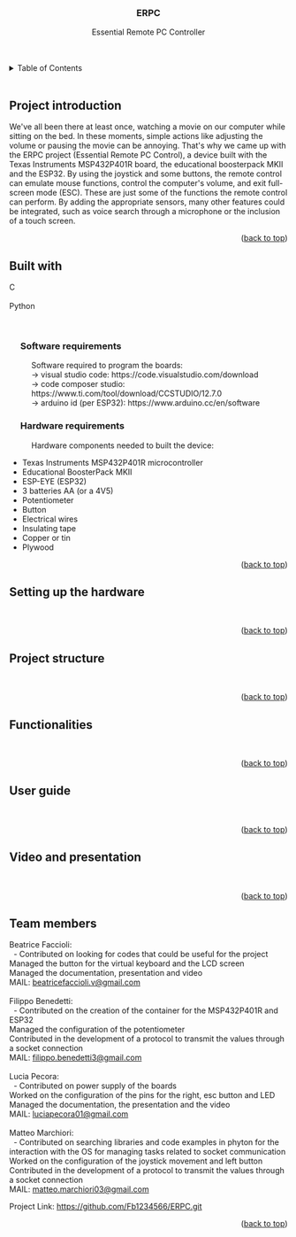 <div id="readme-erpc"></div>

<!--TITLE-->
<br />
<div align="center">

<h3 align="center">ERPC</h3>

 <p align="center">
  Essential Remote PC Controller
  <br />
  <br /><br />
  </p>
  </div> 

<!-- TABLE OF CONTENTS -->
<details>
  <summary>Table of Contents</summary>
  <ol style="counter-reset: section;">
    <li><a href="#project-introduction">Project introduction</a></li>
    <li><a href="#built-with">Built with</a>
    <ol>
    <li><a href="#software requirements">Software requirements</a></li>
    <li><a href="#hardware-requirements">Hardware requirements</a></li>
    </ol></li>
    <li><a href="#setting-up-the-hardware">Setting up the hardware</a></li>
    <li><a href="#project-structure">Project structure</a></li>
    <li><a href="#functionalities">Functionalities</a></li>
    <li><a href="#user-guide">User guide</a></li>
    <li><a href="#video-and-presentation">Video and presentation</a></li>
    <li><a href="#team-members">Team members</a></li>
  </ol>
</details>
<br>
<!--
<style>
    ol{
        list-style-type: none;
    }
    ol > li {
        counter-increment: section;
    }
    ol > li::before {
        content: counter(section) ". "; 
    }
    ol ol > li {
        counter-increment: subsection;
    }
    ol ol > li::before {
        content: counter(section) "." counter(subsection) " ";
    }
    </style> -->



<!-- PROJECT INTRODUCTION -->
## Project introduction
We've all been there at least once, watching a movie on our computer while sitting on the bed. In these moments, simple actions like adjusting the volume or pausing the movie can be annoying. That's why we came up with the ERPC project (Essential Remote PC Control), a device built with the Texas Instruments MSP432P401R board, the educational boosterpack MKII and the ESP32. By using the joystick and some buttons, the remote control can emulate mouse functions, control the computer's volume, and exit full-screen mode (ESC). 
These are just some of the functions the remote control can perform. By adding the appropriate sensors, many other features could be integrated, such as voice search through a microphone or the inclusion of a touch screen.
<br>

<p align="right">(<a href="#readme-erpc">back to top</a>)</p>

<!-- BUILT WITH -->
## Built with
C <br>  
Python
 
<br>


<h3 style="margin-left: 20px;" id="software-requirements">Software requirements</h3>
<p style="margin-left: 40px;">Software required to program the boards: <br>
  → visual studio code: https://code.visualstudio.com/download <br>
  → code composer studio: https://www.ti.com/tool/download/CCSTUDIO/12.7.0 <br>
  → arduino id (per ESP32): https://www.arduino.cc/en/software 
</p>

<h3 style="margin-left: 20px;" id="hardware-requirements">Hardware requirements</h3>
<p style="margin-left: 40px;">Hardware components needed to built the device: 
<ul>
<li> Texas Instruments MSP432P401R microcontroller </li>
<li> Educational BoosterPack MKII </li>
<li> ESP-EYE (ESP32) </li>
<li> 3 batteries AA (or a 4V5) </li>
<li> Potentiometer </li>
<li> Button </li>
<li> Electrical wires </li>
<li> Insulating tape </li>
<li> Copper or tin </li>
<li> Plywood </li>
</ul>
</p>

<p align="right">(<a href="#readme-erpc">back to top</a>)</p>

<!-- SETTING UP THE HARDWARE -->
## Setting up the hardware
<br>

<p align="right">(<a href="#readme-erpc">back to top</a>)</p>

<!-- PROJECT STRUCTURE -->
## Project structure
<br>

<p align="right">(<a href="#readme-erpc">back to top</a>)</p>

<!-- FUNCTIONALITIES -->
## Functionalities
<br>

<p align="right">(<a href="#readme-erpc">back to top</a>)</p>

<!-- USER GUIDE -->
## User guide
<br>

<p align="right">(<a href="#readme-erpc">back to top</a>)</p>

<!-- VIDEO AND PRESENTATION -->
## Video and presentation
<br>

<p align="right">(<a href="#readme-erpc">back to top</a>)</p>



<!-- TEAM MEMBERS -->
## Team members
Beatrice Faccioli: <br>
&nbsp; - Contributed on looking for codes that could be useful for the project <br>
Managed the button for the virtual keyboard and the LCD screen <br>
Managed the documentation, presentation and video <br>
MAIL: beatricefaccioli.v@gmail.com
<br> <br>
Filippo Benedetti: <br>
&nbsp; - Contributed on the creation of the container for the MSP432P401R and ESP32 <br>
Managed the configuration of the potentiometer <br>
Contributed in the development of a protocol to transmit the values through a socket connection <br>
MAIL: filippo.benedetti3@gmail.com
<br><br>
Lucia Pecora: <br>
&nbsp; - Contributed on power supply of the boards <br>
Worked on the configuration of the pins for the right, esc button and LED <br>
Managed the documentation, the presentation and the video <br>
MAIL: luciapecora01@gmail.com
<br> <br>
Matteo Marchiori: <br>
&nbsp; - Contributed on searching libraries and code examples in phyton for the interaction with the OS for managing tasks related to socket communication <br>
Worked on the configuration of the joystick movement and left button <br>
Contributed in the development of a protocol to transmit the values through a socket connection <br>
MAIL: matteo.marchiori03@gmail.com
<br>

Project Link: https://github.com/Fb1234566/ERPC.git

<p align="right">(<a href="#readme-erpc">back to top</a>)</p>

